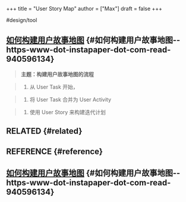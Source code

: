 +++
title = "User Story Map"
author = ["Max"]
draft = false
+++

\#design/tool


## [如何构建用户故事地图](<https://www.instapaper.com/read/940596134>) {#如何构建用户故事地图--https-www-dot-instapaper-dot-com-read-940596134}

> ****主题：构建用户故事地图的流程****

<!--quoteend-->

> 1.  从 User Task 开始，

<!--quoteend-->

> 1.  将 User Task 合并为 User Activity

<!--quoteend-->

> 1.  使用 User Story 来构建迭代计划


## RELATED {#related}


## REFERENCE {#reference}


## [如何构建用户故事地图](<https://www.instapaper.com/read/940596134>) {#如何构建用户故事地图--https-www-dot-instapaper-dot-com-read-940596134}
